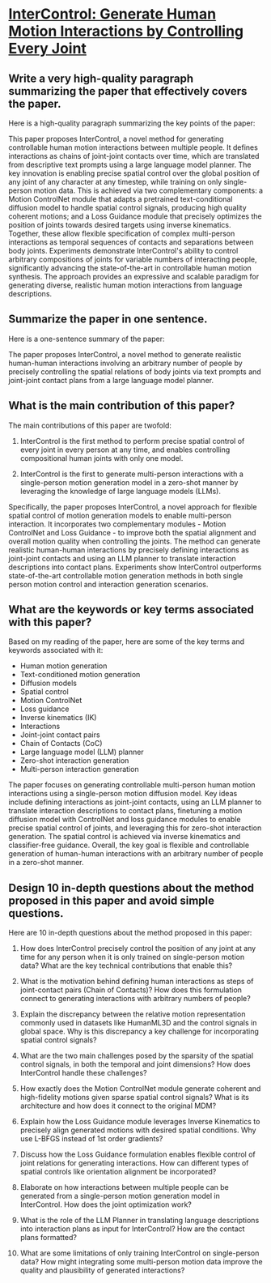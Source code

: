 # [InterControl: Generate Human Motion Interactions by Controlling Every   Joint](https://arxiv.org/abs/2311.15864)

## Write a very high-quality paragraph summarizing the paper that effectively covers the paper.

 Here is a high-quality paragraph summarizing the key points of the paper:

This paper proposes InterControl, a novel method for generating controllable human motion interactions between multiple people. It defines interactions as chains of joint-joint contacts over time, which are translated from descriptive text prompts using a large language model planner. The key innovation is enabling precise spatial control over the global position of any joint of any character at any timestep, while training on only single-person motion data. This is achieved via two complementary components: a Motion ControlNet module that adapts a pretrained text-conditional diffusion model to handle spatial control signals, producing high quality coherent motions; and a Loss Guidance module that precisely optimizes the position of joints towards desired targets using inverse kinematics. Together, these allow flexible specification of complex multi-person interactions as temporal sequences of contacts and separations between body joints. Experiments demonstrate InterControl's ability to control arbitrary compositions of joints for variable numbers of interacting people, significantly advancing the state-of-the-art in controllable human motion synthesis. The approach provides an expressive and scalable paradigm for generating diverse, realistic human motion interactions from language descriptions.


## Summarize the paper in one sentence.

 Here is a one-sentence summary of the paper:

The paper proposes InterControl, a novel method to generate realistic human-human interactions involving an arbitrary number of people by precisely controlling the spatial relations of body joints via text prompts and joint-joint contact plans from a large language model planner.


## What is the main contribution of this paper?

 The main contributions of this paper are twofold:

1. InterControl is the first method to perform precise spatial control of every joint in every person at any time, and enables controlling compositional human joints with only one model. 

2. InterControl is the first to generate multi-person interactions with a single-person motion generation model in a zero-shot manner by leveraging the knowledge of large language models (LLMs).

Specifically, the paper proposes InterControl, a novel approach for flexible spatial control of motion generation models to enable multi-person interaction. It incorporates two complementary modules - Motion ControlNet and Loss Guidance - to improve both the spatial alignment and overall motion quality when controlling the joints. The method can generate realistic human-human interactions by precisely defining interactions as joint-joint contacts and using an LLM planner to translate interaction descriptions into contact plans. Experiments show InterControl outperforms state-of-the-art controllable motion generation methods in both single person motion control and interaction generation scenarios.


## What are the keywords or key terms associated with this paper?

 Based on my reading of the paper, here are some of the key terms and keywords associated with it:

- Human motion generation
- Text-conditioned motion generation
- Diffusion models
- Spatial control
- Motion ControlNet
- Loss guidance
- Inverse kinematics (IK)
- Interactions
- Joint-joint contact pairs
- Chain of Contacts (CoC)
- Large language model (LLM) planner
- Zero-shot interaction generation
- Multi-person interaction generation

The paper focuses on generating controllable multi-person human motion interactions using a single-person motion diffusion model. Key ideas include defining interactions as joint-joint contacts, using an LLM planner to translate interaction descriptions to contact plans, finetuning a motion diffusion model with ControlNet and loss guidance modules to enable precise spatial control of joints, and leveraging this for zero-shot interaction generation. The spatial control is achieved via inverse kinematics and classifier-free guidance. Overall, the key goal is flexible and controllable generation of human-human interactions with an arbitrary number of people in a zero-shot manner.


## Design 10 in-depth questions about the method proposed in this paper and avoid simple questions.

 Here are 10 in-depth questions about the method proposed in this paper:

1) How does InterControl precisely control the position of any joint at any time for any person when it is only trained on single-person motion data? What are the key technical contributions that enable this?

2) What is the motivation behind defining human interactions as steps of joint-contact pairs (Chain of Contacts)? How does this formulation connect to generating interactions with arbitrary numbers of people?

3) Explain the discrepancy between the relative motion representation commonly used in datasets like HumanML3D and the control signals in global space. Why is this discrepancy a key challenge for incorporating spatial control signals?

4) What are the two main challenges posed by the sparsity of the spatial control signals, in both the temporal and joint dimensions? How does InterControl handle these challenges? 

5) How exactly does the Motion ControlNet module generate coherent and high-fidelity motions given sparse spatial control signals? What is its architecture and how does it connect to the original MDM?

6) Explain how the Loss Guidance module leverages Inverse Kinematics to precisely align generated motions with desired spatial conditions. Why use L-BFGS instead of 1st order gradients?

7) Discuss how the Loss Guidance formulation enables flexible control of joint relations for generating interactions. How can different types of spatial controls like orientation alignment be incorporated?

8) Elaborate on how interactions between multiple people can be generated from a single-person motion generation model in InterControl. How does the joint optimization work?

9) What is the role of the LLM Planner in translating language descriptions into interaction plans as input for InterControl? How are the contact plans formatted? 

10) What are some limitations of only training InterControl on single-person data? How might integrating some multi-person motion data improve the quality and plausibility of generated interactions?
